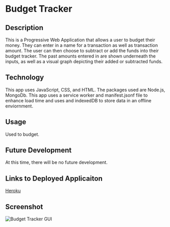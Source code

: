 # Budget Tracker

## Description
This is a Progressive Web Application that allows a user to budget their money. They can enter in a name for a transaction as well as transaction amount. The user can then choose to subtract or add the funds into their budget tracker. The past amounts entered in are shown underneath the inputs, as well as a visual graph depicting their added or subtracted funds.

## Technology
This app uses JavaScript, CSS, and HTML. The packages used are Node.js, MongoDb. This app uses a service worker and manifest.jsonf file to enhance load time and uses and indexedDB to store data in an offline enviornment.

## Usage
Used to budget.

## Future Development
At this time, there will be no future development.

## Links to Deployed Applicaiton
[Heroku](https://desolate-woodland-44041.herokuapp.com/)

## Screenshot
![Budget Tracker GUI](./public/assets/images/)